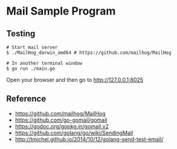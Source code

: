 # Mail Sample Program

## Testing

```
# Start mail server
$ ./MailHog_darwin_amd64 # https://github.com/mailhog/MailHog
```

```
# In another terminal window
$ go run ./main.go
```

Open your browser and then go to http://127.0.0.1:8025

## Reference

- https://github.com/mailhog/MailHog
- https://github.com/go-gomail/gomail
- https://godoc.org/gopkg.in/gomail.v2
- https://github.com/golang/go/wiki/SendingMail
- http://tmichel.github.io/2014/10/12/golang-send-test-email/
